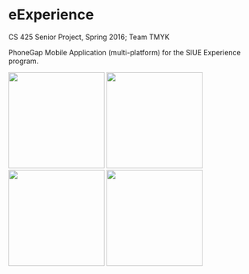 # eExperience
CS 425 Senior Project, Spring 2016; Team TMYK

PhoneGap Mobile Application (multi-platform) for the SIUE Experience program.

<img src="/../master/img/1.png" width="192">
<img src="/../master/img/3.png" width="192">
<img src="/../master/img/4.png" width="192">
<img src="/../master/img/5.png" width="192">
